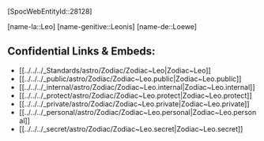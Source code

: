 ﻿---
confidential: public
isDeleted: false
isReadOnly: false
tags:
- astro/Zodiac
type: Zodiac
ZodiacPos: 5
---

[SpocWebEntityId::28128]



[name-la::Leo]
[name-genitive::Leonis]
[name-de::Loewe]


## Confidential Links & Embeds: 
- [[../../../_Standards/astro/Zodiac/Zodiac~Leo|Zodiac~Leo]] 
- [[../../../_public/astro/Zodiac/Zodiac~Leo.public|Zodiac~Leo.public]] 
- [[../../../_internal/astro/Zodiac/Zodiac~Leo.internal|Zodiac~Leo.internal]] 
- [[../../../_protect/astro/Zodiac/Zodiac~Leo.protect|Zodiac~Leo.protect]] 
- [[../../../_private/astro/Zodiac/Zodiac~Leo.private|Zodiac~Leo.private]] 
- [[../../../_personal/astro/Zodiac/Zodiac~Leo.personal|Zodiac~Leo.personal]] 
- [[../../../_secret/astro/Zodiac/Zodiac~Leo.secret|Zodiac~Leo.secret]] 
